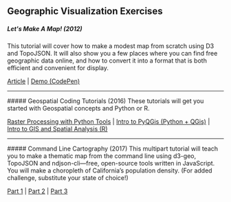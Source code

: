 ##  Geographic Visualization Exercises

<!-- <hr> -->
##### Let's Make A Map! (2012)
This tutorial will cover how to make a modest map from scratch using D3 and TopoJSON. It will also show you a few places where you can find free geographic data online, and how to convert it into a format that is both efficient and convenient for display.

[Article](https://bost.ocks.org/mike/map/)<!-- .element: target="_blank" --> |
[Demo (CodePen)](https://codepen.io/toddinho/pen/jbwOva)<!-- .element: target="_blank" -->

<hr>
##### Geospatial Coding Tutorials (2016)
These tutorials will get you started with Geospatial concepts and Python or R.

[Raster Processing with Python Tools](https://geohackweek.github.io/raster/)<!-- .element: target="_blank" --> |
[Intro to PyQGis (Python + QGis)](http://docs.qgis.org/testing/en/docs/pyqgis_developer_cookbook/intro.html)<!-- .element: target="_blank" --> |
[Intro to GIS and Spatial Analysis (R)](https://mgimond.github.io/Spatial/index.html)

<hr>
##### Command Line Cartography (2017)
This multipart tutorial will teach you to make a thematic map from the command line using d3-geo, TopoJSON and ndjson-cli—free, open-source tools written in JavaScript. You will make a choropleth of California’s population density. (For added challenge, substitute your state of choice!)

[Part 1](https://medium.com/@mbostock/command-line-cartography-part-1-897aa8f8ca2c)<!-- .element: target="_blank" --> |
[Part 2](https://medium.com/@mbostock/command-line-cartography-part-2-c3a82c5c0f3)<!-- .element: target="_blank" --> |
[Part 3](https://medium.com/@mbostock/command-line-cartography-part-3-1158e4c55a1e)<!-- .element: target="_blank" -->
